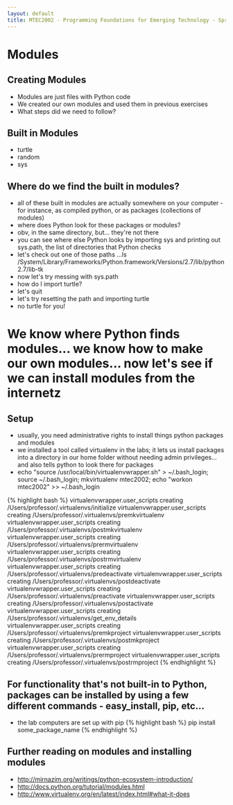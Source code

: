 ```yaml
---
layout: default
title: MTEC2002 - Programming Foundations for Emerging Technology - Spring 2012 - Installing Modules
---
```


Modules
=====

Creating Modules
-----
* Modules are just files with Python code
* We created our own modules and used them in previous exercises
* What steps did we need to follow?

Built in Modules
-----
* turtle
* random
* sys

Where do we find the built in modules?
-----
* all of these built in modules are actually somewhere on your computer - for instance, as compiled python, or as packages (collections of modules)
* where does Python look for these packages or modules?
* obv, in the same directory, but... they're not there
* you can see where else Python looks by importing sys and printing out sys.path, the list of directories that Python checks
* let's check out one of those paths ...ls /System/Library/Frameworks/Python.framework/Versions/2.7/lib/python2.7/lib-tk
* now let's try messing with sys.path
* how do I import turtle?
* let's quit
* let's try resetting the path and importing turtle
* no turtle for you!

We know where Python finds modules... we know how to make our own modules... now let's see if we can install modules from the internetz 
=====

Setup
-----
* usually, you need administrative rights to install things python packages and modules
* we installed a tool called virtualenv in the labs; it lets us install packages into a directory in our home folder without needing admin privileges... and also tells python to look there for packages
* echo "source /usr/local/bin/virtualenvwrapper.sh" > ~/.bash_login; source ~/.bash_login; mkvirtualenv mtec2002; echo "workon mtec2002" >> ~/.bash_login

{% highlight bash %}
virtualenvwrapper.user_scripts creating /Users/professor/.virtualenvs/initialize
virtualenvwrapper.user_scripts creating /Users/professor/.virtualenvs/premkvirtualenv
virtualenvwrapper.user_scripts creating /Users/professor/.virtualenvs/postmkvirtualenv
virtualenvwrapper.user_scripts creating /Users/professor/.virtualenvs/prermvirtualenv
virtualenvwrapper.user_scripts creating /Users/professor/.virtualenvs/postrmvirtualenv
virtualenvwrapper.user_scripts creating /Users/professor/.virtualenvs/predeactivate
virtualenvwrapper.user_scripts creating /Users/professor/.virtualenvs/postdeactivate
virtualenvwrapper.user_scripts creating /Users/professor/.virtualenvs/preactivate
virtualenvwrapper.user_scripts creating /Users/professor/.virtualenvs/postactivate
virtualenvwrapper.user_scripts creating /Users/professor/.virtualenvs/get_env_details
virtualenvwrapper.user_scripts creating /Users/professor/.virtualenvs/premkproject
virtualenvwrapper.user_scripts creating /Users/professor/.virtualenvs/postmkproject
virtualenvwrapper.user_scripts creating /Users/professor/.virtualenvs/prermproject
virtualenvwrapper.user_scripts creating /Users/professor/.virtualenvs/postrmproject
{% endhighlight %}

For functionality that's not built-in to Python, packages can be installed by using a few different commands - easy_install, pip, etc...
-----
* the lab computers are set up with pip
{% highlight bash %}
pip install some_package_name
{% endhighlight %}

Further reading on modules and installing modules
-----
* http://mirnazim.org/writings/python-ecosystem-introduction/
* http://docs.python.org/tutorial/modules.html
* http://www.virtualenv.org/en/latest/index.html#what-it-does

